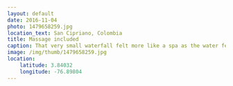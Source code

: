 ```yaml
---
layout: default
date: 2016-11-04
photo: 1479658259.jpg
location_text: San Cipriano, Colombia
title: Massage included
caption: That very small waterfall felt more like a spa as the water felt like a massage on my back!
image: /img/thumb/1479658259.jpg
location:
    latitude: 3.84032
    longitude: -76.89804
---
```

